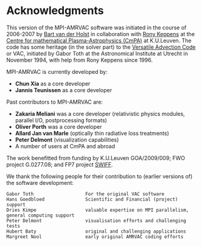 # Acknowledgments

This version of the MPI-AMRVAC software was initiated in the course of 2006-2007
by [Bart van der Holst](http://clasp.engin.umich.edu/people/bartvand/FACULTY) in
collaboration with [Rony Keppens](http://perswww.kuleuven.be/~u0016541) at
the
[Centre for mathematical Plasma-Astrophysics (CmPA)](https://wis.kuleuven.be/CmPA) at
K.U.Leuven. The code has some heritage (in the solver part) to
the [Versatile Advection Code ](http://www-personal.umich.edu/~gtoth) or VAC,
initiated by Gabor Toth at the Astronomical Institute at Utrecht in November
1994, with help from Rony Keppens since 1996.

MPI-AMRVAC is currently developed by:

* **Chun Xia** as a core developer
* **Jannis Teunissen** as a core developer

Past contributors to MPI-AMRVAC are:

* **Zakaria Meliani** was a core developer (relativistic physics modules,
  parallel I/O, postprocessing formats)
* **Oliver Porth** was a core developer
* **Allard Jan van Marle** (optically thin radiative loss treatments)
* **Peter Delmont** (visualization capabilities)
* A number of users at CmPA and abroad

The work benefitted from funding by K.U.Leuven GOA/2009/009; FWO project
G.0277.08; and FP7 project [SWIFF](http://swiff.eu).

We thank the following people for their contribution to (earlier versions of)
the software development:

    Gabor Toth                   For the original VAC software
    Hans Goedbloed               Scientific and Financial (project) support
    Dries Kimpe                  valuable expertise on MPI parallelism, general computing support
    Peter Delmont                visualisation efforts and challenging tests
    Hubert Baty                  original and challenging applications
    Margreet Nool                early original AMRVAC coding efforts

